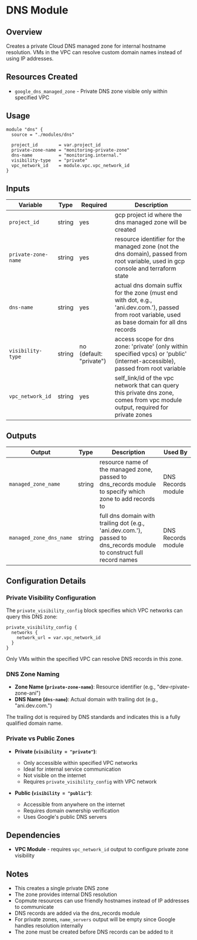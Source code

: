 # DNS Module

## Overview
Creates a private Cloud DNS managed zone for internal hostname resolution. VMs in the VPC can resolve custom domain names instead of using IP addresses.

## Resources Created
- `google_dns_managed_zone` - Private DNS zone visible only within specified VPC

## Usage

```hcl
module "dns" {
  source = "./modules/dns"
  
  project_id        = var.project_id
  private-zone-name = "monitoring-private-zone"
  dns-name          = "monitoring.internal."
  visibility-type   = "private"
  vpc_network_id    = module.vpc.vpc_network_id
}
```

## Inputs

| Variable | Type | Required | Description |
|----------|------|----------|-------------|
| `project_id` | string | yes | gcp project id where the dns managed zone will be created |
| `private-zone-name` | string | yes | resource identifier for the managed zone (not the dns domain), passed from root variable, used in gcp console and terraform state |
| `dns-name` | string | yes | actual dns domain suffix for the zone (must end with dot, e.g., 'ani.dev.com.'), passed from root variable, used as base domain for all dns records |
| `visibility-type` | string | no (default: "private") | access scope for dns zone: 'private' (only within specified vpcs) or 'public' (internet-accessible), passed from root variable |
| `vpc_network_id` | string | yes | self_link/id of the vpc network that can query this private dns zone, comes from vpc module output, required for private zones |

## Outputs

| Output | Type | Description | Used By |
|--------|------|-------------|---------|
| `managed_zone_name` | string | resource name of the managed zone, passed to dns_records module to specify which zone to add records to | DNS Records module |
| `managed_zone_dns_name` | string | full dns domain with trailing dot (e.g., 'ani.dev.com.'), passed to dns_records module to construct full record names | DNS Records module |

## Configuration Details

### Private Visibility Configuration
The `private_visibility_config` block specifies which VPC networks can query this DNS zone:
```hcl
private_visibility_config {
  networks {
    network_url = var.vpc_network_id
  }
}
```

Only VMs within the specified VPC can resolve DNS records in this zone.

### DNS Zone Naming
- **Zone Name (`private-zone-name`)**: Resource identifier (e.g., "dev-rpivate-zone-ani")
- **DNS Name (`dns-name`)**: Actual domain with trailing dot (e.g., "ani.dev.com.")

The trailing dot is required by DNS standards and indicates this is a fully qualified domain name.

### Private vs Public Zones
- **Private (`visibility = "private"`)**: 
  - Only accessible within specified VPC networks
  - Ideal for internal service communication
  - Not visible on the internet
  - Requires `private_visibility_config` with VPC network

- **Public (`visibility = "public"`)**: 
  - Accessible from anywhere on the internet
  - Requires domain ownership verification
  - Uses Google's public DNS servers

## Dependencies
- **VPC Module** - requires `vpc_network_id` output to configure private zone visibility

## Notes
- This creates a single private DNS zone
- The zone provides internal DNS resolution 
- Copmute resources can use friendly hostnames instead of IP addresses to communicate
- DNS records are added via the dns_records module
- For private zones, `name_servers` output will be empty since Google handles resolution internally
- The zone must be created before DNS records can be added to it